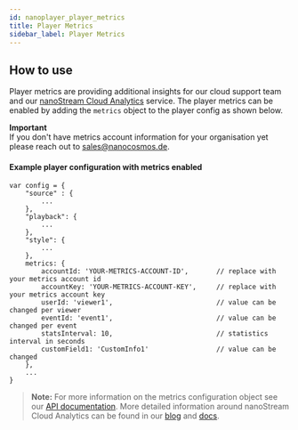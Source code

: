 ```yaml
---
id: nanoplayer_player_metrics
title: Player Metrics
sidebar_label: Player Metrics
---
```


## How to use 

Player metrics are providing additional insights for our cloud support team and our [nanoStream Cloud Analytics](../../cloud/analytics) service. The player metrics can be enabled by adding the `metrics` object to the player config as shown below.

**Important** <br>
If you don't have metrics account information for your organisation yet please reach out to [sales@nanocosmos.de](mailto:sales@nanocosmos.de).

#### Example player configuration with metrics enabled

```
var config = {
    "source" : {
		...
    },
    "playback": {
        ...
    },
    "style": {
        ...
    },
    metrics: {
        accountId: 'YOUR-METRICS-ACCOUNT-ID',       // replace with your metrics account id
        accountKey: 'YOUR-METRICS-ACCOUNT-KEY',     // replace with your metrics account key
        userId: 'viewer1',                          // value can be changed per viewer
        eventId: 'event1',                          // value can be changed per event
        statsInterval: 10,                          // statistics interval in seconds
        customField1: 'CustomInfo1'                 // value can be changed
    },
    ...
}
```


> **Note:** For more information on the metrics configuration object see our [API documentation](../nanoplayer_api/#nanoplayerconfig--codeobjectcode). More detailed information around nanoStream Cloud Analytics can be found in our [blog](https://www.nanocosmos.de/blog/2019/09/nanostream-analytics-get-insights-in-your-nanostream-cloud-service-and-h5live-player-performance/) and [docs](../../cloud/analytics).